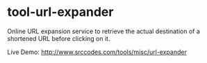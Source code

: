 tool-url-expander
=================

Online URL expansion service to retrieve the actual destination of a shortened URL before clicking on it.

Live Demo: http://www.srccodes.com/tools/misc/url-expander
